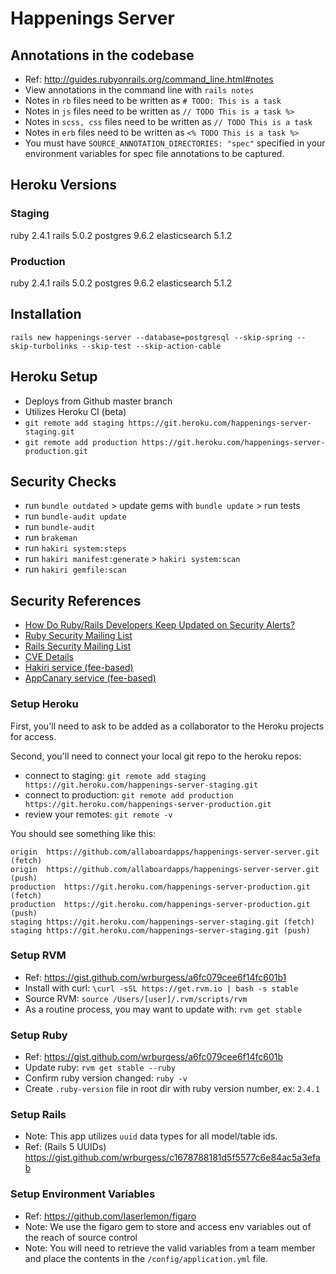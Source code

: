 # Happenings Server

## Annotations in the codebase

* Ref: http://guides.rubyonrails.org/command_line.html#notes
* View annotations in the command line with `rails notes`
* Notes in `rb` files need to be written as `# TODO: This is a task`
* Notes in `js` files need to be written as `// TODO This is a task %>`
* Notes in `scss, css` files need to be written as `// TODO This is a task`
* Notes in `erb` files need to be written as `<% TODO This is a task %>`
* You must have `SOURCE_ANNOTATION_DIRECTORIES: "spec"` specified in your environment variables for spec file annotations to be captured.

## Heroku Versions

### Staging

ruby 2.4.1
rails 5.0.2
postgres 9.6.2
elasticsearch 5.1.2

### Production

ruby 2.4.1
rails 5.0.2
postgres 9.6.2
elasticsearch 5.1.2

## Installation

`rails new happenings-server --database=postgresql --skip-spring --skip-turbolinks --skip-test --skip-action-cable`

## Heroku Setup

* Deploys from Github master branch
* Utilizes Heroku CI (beta)
* `git remote add staging https://git.heroku.com/happenings-server-staging.git`
* `git remote add production https://git.heroku.com/happenings-server-production.git`

## Security Checks

* run `bundle outdated` > update gems with `bundle update` > run tests
* run `bundle-audit update`
* run `bundle-audit`
* run `brakeman`
* run `hakiri system:steps`
* run `hakiri manifest:generate` > `hakiri system:scan`
* run `hakiri gemfile:scan`

## Security References

* [How Do Ruby/Rails Developers Keep Updated on Security Alerts?](http://gavinmiller.io/2015/staying-up-to-date-with-security-alerts/)
* [Ruby Security Mailing List](https://groups.google.com/forum/#!forum/ruby-security-ann)
* [Rails Security Mailing List](https://groups.google.com/forum/?fromgroups#!forum/rubyonrails-security)
* [CVE Details](https://www.cvedetails.com/)
* [Hakiri service (fee-based)](https://hakiri.io/)
* [AppCanary service (fee-based)](https://appcanary.com/)

### Setup Heroku

First, you'll need to ask to be added as a collaborator to the Heroku projects for access.

Second, you'll need to connect your local git repo to the heroku repos:
* connect to staging: `git remote add staging https://git.heroku.com/happenings-server-staging.git`
* connect to production: `git remote add production https://git.heroku.com/happenings-server-production.git`
* review your remotes: `git remote -v`

You should see something like this:
```
origin  https://github.com/allaboardapps/happenings-server-server.git (fetch)
origin  https://github.com/allaboardapps/happenings-server-server.git (push)
production  https://git.heroku.com/happenings-server-production.git (fetch)
production  https://git.heroku.com/happenings-server-production.git (push)
staging https://git.heroku.com/happenings-server-staging.git (fetch)
staging https://git.heroku.com/happenings-server-staging.git (push)
```

### Setup RVM

* Ref: https://gist.github.com/wrburgess/a6fc079cee6f14fc601b1
* Install with curl: `\curl -sSL https://get.rvm.io | bash -s stable`
* Source RVM: `source /Users/[user]/.rvm/scripts/rvm`
* As a routine process, you may want to update with: `rvm get stable`

### Setup Ruby

* Ref: https://gist.github.com/wrburgess/a6fc079cee6f14fc601b
* Update ruby: `rvm get stable --ruby`
* Confirm ruby version changed: `ruby -v`
* Create `.ruby-version` file in root dir with ruby version number, ex: `2.4.1`

### Setup Rails

* Note: This app utilizes `uuid` data types for all model/table ids.
* Ref: (Rails 5 UUIDs) https://gist.github.com/wrburgess/c1678788181d5f5577c6e84ac5a3efab

### Setup Environment Variables

* Ref: https://github.com/laserlemon/figaro
* Note: We use the figaro gem to store and access env variables out of the reach of source control
* Note: You will need to retrieve the valid variables from a team member and place the contents in the `/config/application.yml` file.
